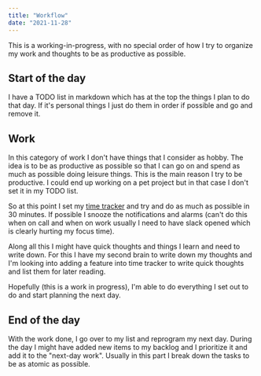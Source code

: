 ```yaml
---
title: "Workflow"
date: "2021-11-28"
---
```


This is a working-in-progress, with no special order of how I try to organize my work and thoughts to be as productive as possible.

## Start of the day

I have a TODO list in markdown which has at the top the things I plan to do that day.
If it's personal things I just do them in order if possible and go and remove it.

## Work

In this category of work I don't have things that I consider as hobby. The idea is to be as productive as possible so that I can go on and spend as much as possible doing leisure things. This is the main reason I try to be productive. I could end up working on a pet project but in that case I don't set it in my TODO list.

So at this point I set my [time tracker](https://github.com/Cabeda/time-tracker) and try and do as much as possible in 30 minutes. If possible I snooze the notifications and alarms (can't do this when on call and when on work usually I need to have slack opened which is clearly hurting my focus time).

Along all this I might have quick thoughts and things I learn and need to write down. For this I have my second brain to write down my thoughts and I'm looking into adding a feature into time tracker to write quick thoughts and list them for later reading.

Hopefully (this is a work in progress), I'm able to do everything I set out to do and start planning the next day.

## End of the day

With the work done, I go over to my list and reprogram my next day. During the day I might have added new items to my backlog and I prioritize it and add it to the "next-day work". Usually in this part I break down the tasks to be as atomic as possible.

